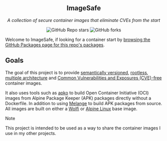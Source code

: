 <div align="center">

## ImageSafe

_A collection of secure container images that eliminate CVEs from the start_

</div>

<div align="center">

![GitHub Repo stars](https://img.shields.io/github/stars/beholdenkey/image-safe?style=for-the-badge)
![GitHub forks](https://img.shields.io/github/forks/beholdenkey/image-safe?style=for-the-badge)

</div>

Welcome to ImageSafe, if looking for a container start by [browsing the GitHub Packages page for this repo's packages](https://github.com/beholdenkey?tab=packages&repo_name=image-safe).

## Goals

The goal of this project is to provide [semantically versioned](https://semver.org/), [rootless](https://rootlesscontaine.rs/), [multiple architecture](https://www.docker.com/blog/multi-arch-build-and-images-the-simple-way/) and [Common Vulnerabilities and Exposures (CVE)-free](https://cve.mitre.org/) container images.

It also uses tools such as [apko](https://github.com/chainguard-dev/apko) to build Open Container Initiative (OCI) images from Alpine Package Keeper (APK) packages directly without a Dockerfile. In addition to using [Melange](https://github.com/chainguard-dev/melange) to build APK packages from source. All images are built on either a [Wolfi](https://github.com/wolfi-dev) or [Alpine Linux](https://www.alpinelinux.org/) base image.

> [!NOTE]
> This project is intended to be used as a way to share the container images I use in my other projects.
